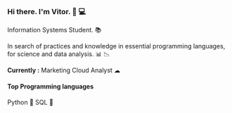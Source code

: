 ### Hi there. I'm Vitor. 👋 💻 

Information Systems Student. 📚

In search of practices and knowledge in essential programming languages, for science and data analysis. 📊 📉

**Currently :** Marketing Cloud Analyst ☁ 

#### Top Programming languages

Python 🐍
SQL 🎲

<!--
**Vvitoor21/Vvitoor21** is a ✨ _special_ ✨ repository because its `README.md` (this file) appears on your GitHub profile.

Here are some ideas to get you started:

- 🔭 I’m currently working on ...
- 🌱 I’m currently learning ...
- 👯 I’m looking to collaborate on ...
- 🤔 I’m looking for help with ...
- 💬 Ask me about ...
- 📫 How to reach me: ...
- 😄 Pronouns: ...
- ⚡ Fun fact: ...
-->
